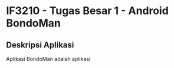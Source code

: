 # IF3210 - Tugas Besar 1 - Android BondoMan
## Deskripsi Aplikasi
Aplikasi BondoMan adalah aplikasi 